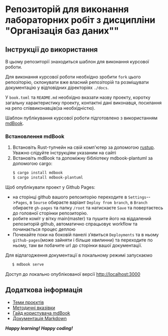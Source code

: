 
# Репозиторій для виконання лабораторних робіт з дисципліни "Організація баз даних""

## Інструкції до використання 

В цьому репозиторії знаходиться шаблон для виконання курсової роботи.

Для виконання курсової роботи необхідно зробити `fork` цього репозіторію, склонувати вже власний репозіторій та розміщувати документацію у відповідних діректоріях ```./docs```.

У `book.toml` та `README.md` необхідно вказати назву проекту, коротку загальну характеристику
проекту, контактні дані виконавця, посилання на репо співвиконавців(за необхідністю).

Шаблон публікування курсової роботи підготовлено з використанням [mdBook](https://github.com/rust-lang/mdBook).

### Встановлення mdBook

1. Встановіть Rust-тулчейн на свій комп'ютер за допомогою [rustup](https://rustup.rs). Уважно слідуйте інструкціям указаним на сайті
2. Встановіть mdBook та допоміжну бібліотеку mdbook-plantuml за допомогою cargo:
    ```sh
   $ cargo install mdbook
   $ cargo install mdbook-plantuml
   ```

Щоб опублікувати проект у Github Pages:
  - на сторінці github вашого репозиторію переходите в ```Settings```-->```Pages```, в ```Sourse``` обираєте варіант ```Deploy from branch```, в ```Branch``` обираєте ```gh-pages``` та папку ```/root``` та натискаєте ```Save``` та повертаєтесь до головної сторінки репозиторію.
  - робите коміт у вітку main(master) та пушите його на віддалений репозиторій github, автоматично спрацьовує  workflow та починається процес деплою
  - Почекайте поки на боковій панелі зʼявиться ```Deployments``` та в ньому ```github-pages```(може зайняти і більше хвилинни) та переходите по ньому, там ви побачите url до сторінки вашої документації.


Для відлагодження документації в локальному режимі запускаємо

```sh
   $ mdbook serve
```

Доступ до локально опублікованої версії [http://localhost:3000](http://localhost:8080)

## Додаткова інформація

- [Теми проєктів](./guidelines/themes.md)
- [Методичні вказівки](./guidelines/guidelines.md)
- [Гайд користувача mdBook](https://rust-lang.github.io/mdBook/)
- [Документація Markdown](https://theme-hope.vuejs.press/cookbook/markdown/)

***Happy learning! Happy coding!*** 
